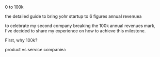 0 to 100k

the detailed guide to bring yohr startup to 6 figures annual revenuea


to celebrate my second company breaking the 100k annual revenues mark, I've decided to share my experience on how to achieve this milestone.

First, why 100k?


product vs service companiea
